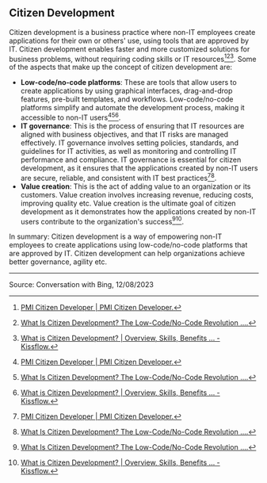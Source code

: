 Citizen Development
---
Citizen development is a business practice where non-IT employees create applications for their own or others' use, using tools that are approved by IT. Citizen development enables faster and more customized solutions for business problems, without requiring coding skills or IT resources[^1][^2][^3]. Some of the aspects that make up the concept of citizen development are:

- **Low-code/no-code platforms**: These are tools that allow users to create applications by using graphical interfaces, drag-and-drop features, pre-built templates, and workflows. Low-code/no-code platforms simplify and automate the development process, making it accessible to non-IT users[^1][^2][^3].
- **IT governance**: This is the process of ensuring that IT resources are aligned with business objectives, and that IT risks are managed effectively. IT governance involves setting policies, standards, and guidelines for IT activities, as well as monitoring and controlling IT performance and compliance. IT governance is essential for citizen development, as it ensures that the applications created by non-IT users are secure, reliable, and consistent with IT best practices[^1][^2].
- **Value creation**: This is the act of adding value to an organization or its customers. Value creation involves increasing revenue, reducing costs, improving quality etc. Value creation is the ultimate goal of citizen development as it demonstrates how the applications created by non-IT users contribute to the organization's success[^2][^3].

In summary: Citizen development is a way of empowering non-IT employees to create applications using low-code/no-code platforms that are approved by IT. Citizen development can help organizations achieve better governance, agility etc.

---

Source: Conversation with Bing, 12/08/2023
[^1]: [PMI Citizen Developer | PMI Citizen Developer.](https://www.pmi.org/citizen-developer)
[^2]: [What Is Citizen Development? The Low-Code/No-Code Revolution ....](https://www.forbes.com/sites/pmi/2020/12/01/what-is-citizen-development-the-low-codeno-code-revolution-organizations-should-go-all-in-on/.)
[^3]: [What is Citizen Development? | Overview, Skills, Benefits ... - Kissflow.](https://kissflow.com/citizen-development/overview-of-citizen-development/)
